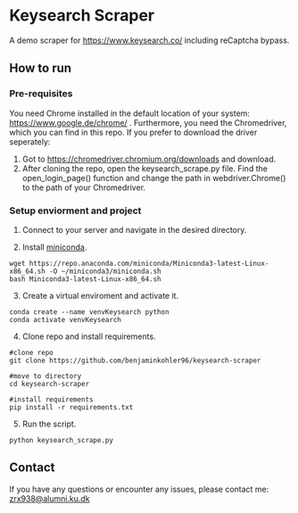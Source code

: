 # Keysearch Scraper
A demo scraper for https://www.keysearch.co/ including reCaptcha bypass.


## How to run 

### Pre-requisites
You need Chrome installed in the default location of your system: https://www.google.de/chrome/ .
Furthermore, you need the Chromedriver, which you can find in this repo. If you prefer to download the driver seperately:
1. Got to https://chromedriver.chromium.org/downloads and download.
2. After cloning the repo, open the keysearch_scrape.py file. Find the open_login_page() function and change the path in webdriver.Chrome() to the path of your Chromedriver.


### Setup enviorment and project
1. Connect to your server and navigate in the desired directory.

2. Install [miniconda](https://docs.conda.io/projects/continuumio-conda/en/latest/user-guide/install/index.html).
```
wget https://repo.anaconda.com/miniconda/Miniconda3-latest-Linux-x86_64.sh -O ~/miniconda3/miniconda.sh
bash Miniconda3-latest-Linux-x86_64.sh
```

  
3. Create a virtual enviroment and activate it.
```
conda create --name venvKeysearch python
conda activate venvKeysearch
```

4. Clone repo and install requirements.
```
#clone repo
git clone https://github.com/benjaminkohler96/keysearch-scraper

#move to directory
cd keysearch-scraper

#install requirements
pip install -r requirements.txt
```  

5. Run the script.
```
python keysearch_scrape.py
```

## Contact
If you have any questions or encounter any issues, please contact me: zrx938@alumni.ku.dk
  
